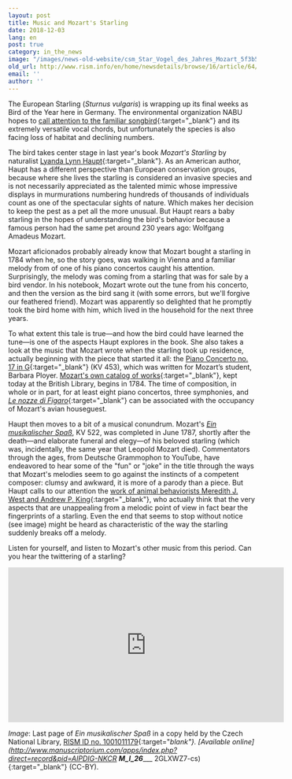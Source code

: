 ```yaml
---
layout: post
title: Music and Mozart's Starling
date: 2018-12-03
lang: en
post: true
category: in_the_news
image: "/images/news-old-website/csm_Star_Vogel_des_Jahres_Mozart_5f3b5cf600.png"
old_url: http://www.rism.info/en/home/newsdetails/browse/16/article/64/music-and-mozarts-starling.html
email: ''
author: ''
---
```


The European Starling (_Sturnus vulgaris_) is wrapping up its final weeks as Bird of the Year here in Germany. The environmental organization NABU hopes to [call attention to the familiar songbird](https://www.nabu.de/tiere-und-pflanzen/aktionen-und-projekte/vogel-des-jahres/star/index.html){:target="_blank"} and its extremely versatile vocal chords, but unfortunately the species is also facing loss of habitat and declining numbers.

The bird takes center stage in last year's book _Mozart's Starling_ by naturalist [Lyanda Lynn Haupt](https://www.lyandalynnhaupt.com/){:target="_blank"}. As an American author, Haupt has a different perspective than European conservation groups, because where she lives the starling is considered an invasive species and is not necessarily appreciated as the talented mimic whose impressive displays in murmurations numbering hundreds of thousands of individuals count as one of the spectacular sights of nature. Which makes her decision to keep the pest as a pet all the more unusual. But Haupt rears a baby starling in the hopes of understanding the bird's behavior because a famous person had the same pet around 230 years ago: Wolfgang Amadeus Mozart.

Mozart aficionados probably already know that Mozart bought a starling in 1784 when he, so the story goes, was walking in Vienna and a familiar melody from of one of his piano concertos caught his attention. Surprisingly, the melody was coming from a starling that was for sale by a bird vendor. In his notebook, Mozart wrote out the tune from his concerto, and then the version as the bird sang it (with some errors, but we'll forgive our feathered friend). Mozart was apparently so delighted that he promptly took the bird home with him, which lived in the household for the next three years.

To what extent this tale is true—and how the bird could have learned the tune—is one of the aspects Haupt explores in the book. She also takes a look at the music that Mozart wrote when the starling took up residence, actually beginning with the piece that started it all: the [Piano Concerto no. 17 in G](https://opac.rism.info/search?View=rism&author=mozart+wolfgang&q=453+concertos){:target="_blank"} (KV 453), which was written for Mozart’s student, Barbara Ployer. [Mozart's own catalog of works](http://www.bl.uk/turning-the-pages/?id=0d3ac4d1-793c-4021-b178-9c666c90f2bc&type=book){:target="_blank"}, kept today at the British Library, begins in 1784. The time of composition, in whole or in part, for at least eight piano concertos, three symphonies, and [_Le nozze di Figaro_](https://opac.rism.info/search?View=rism&author=mozart+wolfgang&q=nozze+figaro){:target="_blank"} can be associated with the occupancy of Mozart's avian houseguest.

Haupt then moves to a bit of a musical conundrum. Mozart's [_Ein musikalischer Spaß_](https://opac.rism.info/search?View=rism&author=mozart+wolfgang&q=522+ein+musikalischer&Language=en), KV 522, was completed in June 1787, shortly after the death—and elaborate funeral and elegy—of his beloved starling (which was, incidentally, the same year that Leopold Mozart died). Commentators through the ages, from Deutsche Grammophon to YouTube, have endeavored to hear some of the "fun" or "joke" in the title through the ways that Mozart's melodies seem to go against the instincts of a competent composer: clumsy and awkward, it is more of a parody than a piece. But Haupt calls to our attention the [work of animal behaviorists Meredith J. West and Andrew P. King](http://www.indiana.edu/~aviary/Research/Mozart's%20Starling.pdf){:target="_blank"}, who actually think that the very aspects that are unappealing from a melodic point of view in fact bear the fingerprints of a starling. Even the end that seems to stop without notice (see image) might be heard as characteristic of the way the starling suddenly breaks off a melody.

Listen for yourself, and listen to Mozart's other music from this period. Can you hear the twittering of a starling?

<iframe width="560" height="315" src="https://www.youtube.com/embed/nx-N9I1eZyM" frameborder="0" allow="accelerometer; autoplay; encrypted-media; gyroscope; picture-in-picture" allowfullscreen></iframe>

_Image_: Last page of _Ein musikalischer Spaß_ in a copy held by the Czech National Library, [RISM ID no. 1001011179](https://opac.rism.info/search?id=1001011179&View=rism&Language=en){:target="_blank"}. [Available online](http://www.manuscriptorium.com/apps/index.php?direct=record&pid=AIPDIG-NKCR __M_I_26______ 2GLXWZ7-cs){:target="_blank"} (CC-BY).
